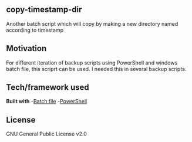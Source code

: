 ## copy-timestamp-dir
Another batch script which will copy by making a new directory named according to timestamp

## Motivation
For different iteration of backup scripts using PowerShell and windows batch file, this scriprt can be used. I needed this 
in several backup scripts.

## Tech/framework used
<b>Built with</b>
-[Batch file](https://en.wikipedia.org/wiki/Batch_file)
-[PowerShell](https://microsoft.com/powershell)

## License
GNU General Public License v2.0